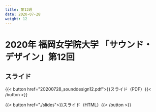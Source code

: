 ```yaml
---
title: 第12週
date: 2020-07-28
weight: 12
---
```



# 2020年 福岡女学院大学 「サウンド・デザイン」第12回


## スライド

{{< button href="20200728_sounddesign12.pdf">}}スライド（PDF）{{< /button >}}

{{< button href="./slides">}}スライド（HTML）{{< /button >}}
